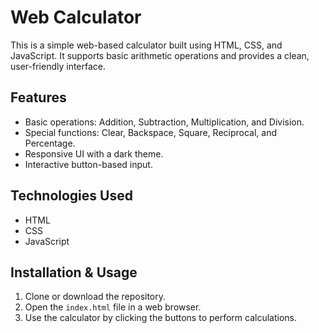 # Web Calculator

This is a simple web-based calculator built using HTML, CSS, and JavaScript. It supports basic arithmetic operations and provides a clean, user-friendly interface.

## Features
- Basic operations: Addition, Subtraction, Multiplication, and Division.
- Special functions: Clear, Backspace, Square, Reciprocal, and Percentage.
- Responsive UI with a dark theme.
- Interactive button-based input.

## Technologies Used
- HTML
- CSS
- JavaScript

## Installation & Usage
1. Clone or download the repository.
2. Open the `index.html` file in a web browser.
3. Use the calculator by clicking the buttons to perform calculations.

